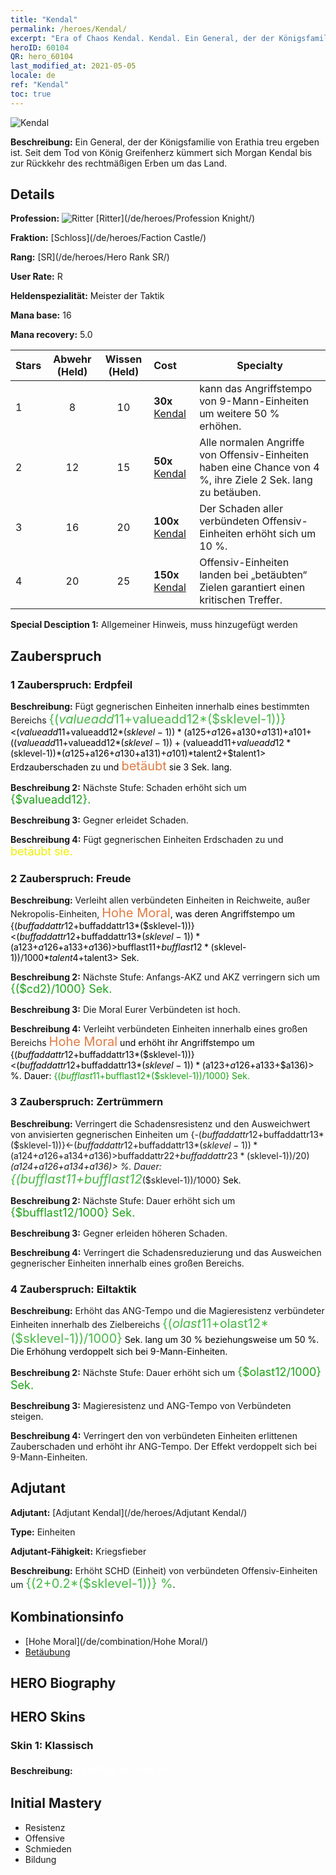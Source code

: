 ```yaml
---
title: "Kendal"
permalink: /heroes/Kendal/
excerpt: "Era of Chaos Kendal. Kendal. Ein General, der der Königsfamilie von Erathia treu ergeben ist. Seit dem Tod von König Greifenherz kümmert sich Morgan Kendal bis zur Rückkehr des rechtmäßigen Erben um das Land."
heroID: 60104
QR: hero_60104
last_modified_at: 2021-05-05
locale: de
ref: "Kendal"
toc: true
---
```

  ![Kendal](/images/h/h_Kendel.jpg)

 **Beschreibung:** Ein General, der der Königsfamilie von Erathia treu ergeben ist. Seit dem Tod von König Greifenherz kümmert sich Morgan Kendal bis zur Rückkehr des rechtmäßigen Erben um das Land.
## Details
 **Profession:** ![Ritter](/images/h/h_prof_1.png)  [Ritter](/de/heroes/Profession Knight/)

 **Fraktion:** [Schloss](/de/heroes/Faction Castle/)

 **Rang:** [SR](/de/heroes/Hero Rank SR/)

 **User Rate:** R

 **Heldenspezialität:** Meister der Taktik

 **Mana base:** 16

 **Mana recovery:** 5.0


  | Stars | Abwehr (Held) | Wissen (Held) | Cost |     Specialty     |
  |---------|:---------------:|:---------------:|:--|--------------------|
  |    1    | 8 | 10 | **30x** [Kendal](/ItemsDE/her_363/) | <Freude> kann das Angriffstempo von 9-Mann-Einheiten um weitere 50 % erhöhen. |
  |    2    | 12 | 15 | **50x** [Kendal](/ItemsDE/her_363/) | Alle normalen Angriffe von Offensiv-Einheiten haben eine Chance von 4 %, ihre Ziele 2 Sek. lang zu betäuben. |
  |    3    | 16 | 20 | **100x** [Kendal](/ItemsDE/her_363/) | Der Schaden aller verbündeten Offensiv-Einheiten erhöht sich um 10 %. |
  |    4    | 20 | 25 | **150x** [Kendal](/ItemsDE/her_363/) | Offensiv-Einheiten landen bei „betäubten“ Zielen garantiert einen kritischen Treffer. |

 **Special Desciption 1:** Allgemeiner Hinweis, muss hinzugefügt werden

## Zauberspruch
### 1 Zauberspruch: Erdpfeil
 **Beschreibung:** Fügt gegnerischen Einheiten innerhalb eines bestimmten Bereichs <span style="color: #48b946;font-size:20px">{($valueadd11+$valueadd12*($sklevel-1))}</span><span style="color: black"><($valueadd11+$valueadd12*($sklevel-1))*($a125+$a126+$a130+$a131)+$a101+(($valueadd11+$valueadd12*($sklevel-1))+($valueadd11+$valueadd12*($sklevel-1))*($a125+$a126+$a130+$a131)+$a101)*$talent2+$talent1> Erdzauberschaden zu und <span style="color: #e07c44;font-size:20px">betäubt</span><span style="color: black"> sie 3 Sek. lang.

 **Beschreibung 2:** Nächste Stufe: Schaden erhöht sich um <span style="color: #1ca216;font-size:18px">{$valueadd12}.</span><span style="color: black">

 **Beschreibung 3:** Gegner erleidet Schaden.

 **Beschreibung 4:** Fügt gegnerischen Einheiten Erdschaden zu und <span style="color: #f0f000;font-size:18px">betäubt sie.</span><span style="color: black">

### 2 Zauberspruch: Freude
 **Beschreibung:** Verleiht allen verbündeten Einheiten in Reichweite, außer Nekropolis-Einheiten, <span style="color: #e07c44;font-size:20px">Hohe Moral</span><span style="color: black">, was deren Angriffstempo um {($buffaddattr12+$buffaddattr13*($sklevel-1))}<($buffaddattr12+$buffaddattr13*($sklevel-1))*($a123+$a126+$a133+$a136)> % erhöht. Dauer: <span style="color: #48b946;font-size:20px">{($bufflast11+$bufflast12*($sklevel-1))/1000}</span><span style="color: black"><($bufflast11+$bufflast12*($sklevel-1))/1000*$talent4+$talent3> Sek.

 **Beschreibung 2:** Nächste Stufe: Anfangs-AKZ und AKZ verringern sich um <span style="color: #1ca216;font-size:18px">{($cd2)/1000} Sek.</span><span style="color: black">

 **Beschreibung 3:** Die Moral Eurer Verbündeten ist hoch.

 **Beschreibung 4:** Verleiht verbündeten Einheiten innerhalb eines großen Bereichs <span style="color: #e07c44;font-size:20px">Hohe Moral</span><span style="color: black"> und erhöht ihr Angriffstempo um {($buffaddattr12+$buffaddattr13*($sklevel-1))}<($buffaddattr12+$buffaddattr13*($sklevel-1))*($a123+$a126+$a133+$a136)> %. Dauer: <span style="color: #1ca216">{($bufflast11+$bufflast12*($sklevel-1))/1000} Sek.</span><span style="color: black">

### 3 Zauberspruch: Zertrümmern
 **Beschreibung:** Verringert die Schadensresistenz und den Ausweichwert von anvisierten gegnerischen Einheiten um {-($buffaddattr12+$buffaddattr13*($sklevel-1))}<-($buffaddattr12+$buffaddattr13*($sklevel-1))*($a124+$a126+$a134+$a136)> %, beziehungsweise um {-($buffaddattr22+$buffaddattr23*($sklevel-1))/20}<-(($buffaddattr22+$buffaddattr23*($sklevel-1))/20)*($a124+$a126+$a134+$a136)> %. Dauer: <span style="color: #48b946;font-size:20px">{($bufflast11+$bufflast12*($sklevel-1))/1000}</span><span style="color: black"> Sek.

 **Beschreibung 2:** Nächste Stufe: Dauer erhöht sich um <span style="color: #1ca216;font-size:18px">{$bufflast12/1000} Sek.</span><span style="color: black">

 **Beschreibung 3:** Gegner erleiden höheren Schaden.

 **Beschreibung 4:** Verringert die Schadensreduzierung und das Ausweichen gegnerischer Einheiten innerhalb eines großen Bereichs.

### 4 Zauberspruch: Eiltaktik
 **Beschreibung:** Erhöht das ANG-Tempo und die Magieresistenz verbündeter Einheiten innerhalb des Zielbereichs <span style="color: #48b946;font-size:20px">{($olast11+$olast12*($sklevel-1))/1000}</span><span style="color: black"> Sek. lang um 30 % beziehungsweise um 50 %. Die Erhöhung verdoppelt sich bei 9-Mann-Einheiten.

 **Beschreibung 2:** Nächste Stufe: Dauer erhöht sich um <span style="color: #1ca216;font-size:18px">{$olast12/1000} Sek.</span><span style="color: black">

 **Beschreibung 3:** Magieresistenz und ANG-Tempo von Verbündeten steigen.

 **Beschreibung 4:** Verringert den von verbündeten Einheiten erlittenen Zauberschaden und erhöht ihr ANG-Tempo. Der Effekt verdoppelt sich bei 9-Mann-Einheiten.


## Adjutant

 **Adjutant:**  [Adjutant Kendal](/de/heroes/Adjutant Kendal/) 

 **Type:**  Einheiten 

 **Adjutant-Fähigkeit:**  Kriegsfieber 

 **Beschreibung:** Erhöht SCHD (Einheit) von verbündeten Offensiv-Einheiten um <span style="color: #48b946;font-size:20px">{(2+0.2*($sklevel-1))} %</span><span style="color: black">.

## Kombinationsinfo

* [Hohe Moral](/de/combination/Hohe Moral/) 
* [Betäubung](/de/combination/Betäubung/) 

## HERO Biography

## HERO Skins
### Skin 1: **Klassisch**

 **Beschreibung:** <span style="color: #ffffff;font-size:20px">Erathia ist mit mir!</span>



## Initial Mastery
   - Resistenz
   - Offensive
   - Schmieden
   - Bildung
